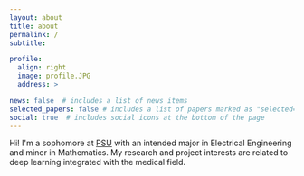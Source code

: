 ```yaml
---
layout: about
title: about
permalink: /
subtitle: 

profile:
  align: right
  image: profile.JPG
  address: >

news: false  # includes a list of news items
selected_papers: false # includes a list of papers marked as "selected={true}"
social: true  # includes social icons at the bottom of the page
---
```


Hi! I'm a sophomore at [PSU](https://www.eecs.psu.edu/) with an intended major in Electrical Engineering and minor in Mathematics. My research and project interests are related to deep learning integrated with the medical field.